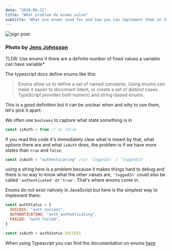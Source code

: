 ```yaml
---
date: "2019-06-21"
title: "What problem do enums solve"
subtitle: "What are enums used for and how you can implement them in JavaScript"
---
```


![sign post](https://images.unsplash.com/photo-1508237866955-4439ca21b062?ixlib=rb-1.2.1&auto=format&fit=crop&w=1350&q=80)

### Photo by [Jens Johnsson](https://unsplash.com/photos/36a3U4_UUHY)

TLDR: Use enums if there are a definite number of fixed values a variable can
have variable\*

The typescript docs define enums like this:

> Enums allow us to define a set of named constants. Using enums can make it
> easier to document intent, or create a set of distinct cases. TypeScript
> provides both numeric and string-based enums.

This is a good definition but it can be unclear when and why to use them, let's
pick it apart:

We often use `booleans` to capture what state something is in

```js
const isAuth = true // or false
```

If you read this code it's immediately clear what is meant by that, what options
there are and what `isAuth` does, the problem is if we have more states than
`true` and `false`.

```js
const isAuth = "authenticating" //or 'loggedIn' / 'loggedOut'
```

using a string here is a problem because it makes things hard to debug and there
is no way to know what the other values are, `'loggedIn'` could also be called
`'authenticated'` or `'true'`. That's where enums come in.

Enums do not exist natively in JavaScript but here is the simplest way to
implement them:

```js
const authStatus = {
  SUCCESS: "auth_success",
  AUTHENTICATING: "auth_authenticating",
  FAILED: "auth_failed",
}

const isAuth = authStatus.SUCCESS
```

When using Typescript you can find the documentation on enums
[here](https://www.typescriptlang.org/docs/handbook/enums.html)
